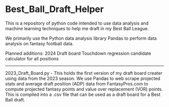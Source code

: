 # Best_Ball_Draft_Helper
This is a repository of python code intended to use data analysis and machine learning techniques to help me draft in my Best Ball League.

We primarily use the Python data analysis library Pandas to perform data analysis on fantasy football data.

Planned additions: 
2024 Draft board
Touchdown regression candidate calculator for all positions

-------------------------------------------------------------------------------------------------------------------------------

2023_Draft_Board.py  -  This holds the first version of my draft board creater using data from the 2023 season. We use Pandas to web scrape projected stats and average draft position (ADP) data from FantasyPros.com to compute projected fantasy points and value over replacement (VOR) points. This is compiled into a .csv file that can be used as a draft board for a Best Ball draft. 
